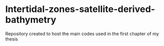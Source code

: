 # Intertidal-zones-satellite-derived-bathymetry
Repository created to host the main codes used in the first chapter of my thesis
